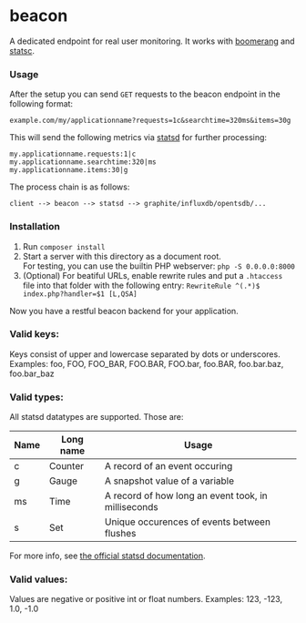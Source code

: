 # beacon

A dedicated endpoint for real user monitoring.
It works with [boomerang](https://github.com/lognormal/boomerang) and [statsc](https://github.com/godmodelabs/statsc).  

### Usage

After the setup you can send `GET` requests to the beacon endpoint in the following format:

`example.com/my/applicationname?requests=1c&searchtime=320ms&items=30g`

This will send the following metrics via [statsd](https://github.com/etsy/statsd/) for further processing:

```
my.applicationname.requests:1|c
my.applicationname.searchtime:320|ms
my.applicationname.items:30|g
```

The process chain is as follows:  

```
client --> beacon --> statsd --> graphite/influxdb/opentsdb/...
```

### Installation

1. Run `composer install`
2. Start a server with this directory as a document root.  
   For testing, you can use the builtin PHP webserver:
   `php -S 0.0.0.0:8000`
3. (Optional) For beatiful URLs, enable rewrite rules and put a `.htaccess`  
   file into that folder with the following entry:
   `RewriteRule ^(.*)$ index.php?handler=$1 [L,QSA]`

Now you have a restful beacon backend for your application.

### Valid keys:

Keys consist of upper and lowercase separated by dots or underscores.  
Examples: foo, FOO, FOO_BAR, FOO.BAR, FOO.bar, foo.BAR, foo.bar.baz, foo.bar_baz

### Valid types:

All statsd datatypes are supported. Those are:

Name         | Long name | Usage                                              |
------------ |-----------|----------------------------------------------------|
c            | Counter   | A record of an event occuring                      |
g            | Gauge     | A snapshot value of a variable                     |
ms           | Time      | A record of how long an event took, in milliseconds|
s            | Set       | Unique occurences of events between flushes        |

For more info, see [the official statsd documentation](https://github.com/etsy/statsd/blob/master/docs/metric_types.md).


### Valid values:

Values are negative or positive int or float numbers.
Examples: 123, -123, 1.0, -1.0